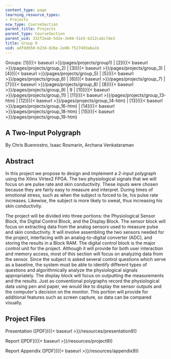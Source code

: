```yaml
---
content_type: page
learning_resource_types:
- Projects
ocw_type: CourseSection
parent_title: Projects
parent_type: CourseSection
parent_uid: 332f2eab-5d2e-3e04-51e5-b212cabc7de3
title: Group 9
uid: adfdd650-b23d-826e-2a98-f527493aba1b
---
```


Groups: [1]({{< baseurl >}}/pages/projects/group1) | [2]({{< baseurl >}}/pages/projects/group_2) | [3]({{< baseurl >}}/pages/projects/group_3) | [4]({{< baseurl >}}/pages/projects/group_5) | [5]({{< baseurl >}}/pages/projects/group_6) | [6]({{< baseurl >}}/pages/projects/group_7) | [7]({{< baseurl >}}/pages/projects/group_8) | [8]({{< baseurl >}}/pages/projects/group_9) | 9 | [10]({{< baseurl >}}/pages/projects/group_11) | [11]({{< baseurl >}}/pages/projects/group_13-htm) | [12]({{< baseurl >}}/pages/projects/group_14-htm) | [13]({{< baseurl >}}/pages/projects/group_16-htm) | [14]({{< baseurl >}}/pages/projects/group_18-htm) | [15]({{< baseurl >}}/pages/projects/group_19-htm)

A Two-Input Polygraph
---------------------

By Chris Buenrostro, Isaac Rosmarin, Archana Venkataraman

Abstract
--------

In this project we propose to design and implement a 2-input polygraph using the Xilinx Virtex2 FPGA. The two physiological signals that we will focus on are pulse rate and skin conductivity. These inputs were chosen because they are fairly easy to measure and interpret. During times of emotional stress, such as when the subject is forced to lie, his pulse rate increases. Likewise, the subject is more likely to sweat, thus increasing his skin conductivity.

The project will be divided into three portions: the Physiological Sensor Block, the Digital Control Block, and the Display Block. The sensor block will focus on extracting data from the analog sensors used to measure pulse and skin conductivity. It will involve assembling the two sensors needed for the project, interfacing with an analog-to-digital converter (ADC), and storing the results in a Block RAM. The digital control block is the major control unit for the project. Although it will provide for both user interaction and memory access, most of this section will focus on analyzing data from the sensor. Since the subject is asked several control questions which serve as a baseline, the system must be able to identify different types of questions and algorithmically analyze the physiological signals appropriately. The display block will focus on outputting the measurements and the results. Just as conventional polygraphs record the physiological data using pen and paper, we would like to display the sensor outputs and the computer's decision on the monitor. This portion will provide for additional features such as screen capture, so data can be compared visually.

Project Files
-------------

Presentation ([PDF]({{< baseurl >}}/resources/presentation9))

Report ([PDF]({{< baseurl >}}/resources/project9))

Report Appendix ([PDF]({{< baseurl >}}/resources/appendix9))